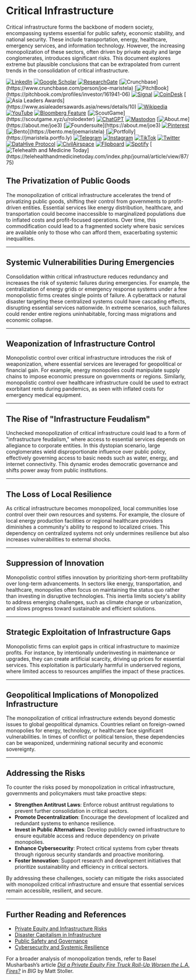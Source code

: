 # Critical Infrastructure

Critical infrastructure forms the backbone of modern society, encompassing systems essential for public safety, economic stability, and national security. These include transportation, energy, healthcare, emergency services, and information technology. However, the increasing monopolization of these sectors, often driven by private equity and large conglomerates, introduces significant risks. This document explores extreme but plausible conclusions that can be extrapolated from current trends in the consolidation of critical infrastructure.

[![LinkedIn](https://img.shields.io/badge/LinkedIn-Profile-0077B5?style=flat-square\&logo=linkedin\&logoColor=white)](https://linkedin.com/in/rolodexter) [![Google Scholar](https://img.shields.io/badge/Google_Scholar-Profile-4285F4?style=flat-square\&logo=googlescholar\&logoColor=white)](https://scholar.google.com/citations?user=gHTHirEAAAAJ) [![ResearchGate](https://img.shields.io/badge/ResearchGate-Profile-00CCBB?style=flat-square\&logo=researchgate\&logoColor=white)](https://www.researchgate.net/profile/Joe-Maristela-2) [![Crunchbase](https://img.shields.io/badge/Crunchbase-Profile-0288D1?style=flat-square\&logo=data:image/svg+xml;base64,PHN...)](https://www.crunchbase.com/person/joe-maristela) [![PitchBook](https://img.shields.io/badge/PitchBook-Profile-003B6B?style=flat-square\&logo=data:image/svg+xml;base64,PHN...)](https://pitchbook.com/profiles/investor/161941-06) [![Signal](https://img.shields.io/badge/Signal-Profile-6E97F0?style=flat-square\&logo=signal\&logoColor=white)](https://signal.nfx.com/investors/joe-maristela) [![CoinDesk](https://img.shields.io/badge/CoinDesk-Contributor-F7931A?style=flat-square\&logo=news\&logoColor=white)](https://www.coindesk.com/author/joe-maristela) [![Asia Leaders Awards](https://img.shields.io/badge/Asia_Leaders_Awards-Feature-DA291C?style=flat-square\&logo=data:image/svg+xml;base64,PHN...)](https://www.asialeadersawards.asia/news/details/10) [![Wikipedia](https://img.shields.io/badge/Wikipedia-Profile-000000?style=flat-square\&logo=wikipedia\&logoColor=white)](https://en.wikipedia.org/wiki/File:Joe_Maristela_in_Paniqui_Tarlac_Tech_Seminar_2015.jpg) [![YouTube](https://img.shields.io/badge/YouTube-Channel-FF0000?style=flat-square\&logo=youtube\&logoColor=white)](https://www.youtube.com/@rolodexter) [![Bloomberg Feature](https://img.shields.io/badge/Bloomberg-Feature-5E5E5E?style=flat-square\&logo=youtube\&logoColor=white)](https://www.youtube.com/watch?v=Ep8Mo0kRjaY) [![ScoutGame](https://img.shields.io/badge/ScoutGame-Profile-8A2BE2?style=flat-square\&logo=data:image/svg+xml;base64,PHN...)](https://scoutgame.xyz/u/rolodexter) [![ChatGPT](https://img.shields.io/badge/ChatGPT-Resume_and_Biodata-00A67E?style=flat-square\&logo=chatgpt\&logoColor=white)](https://chatgpt.com/g/g-675caa5a54e88191bd807764592df744-joe-s-resume-and-application-data) [![Mastodon](https://img.shields.io/badge/Mastodon-Profile-6364FF?style=flat-square\&logo=mastodon\&logoColor=white)](https://mastodon.social/@JoeMaristela) [![About.me](https://img.shields.io/badge/About.me-Profile-000000?style=flat-square\&logo=data:image/svg+xml;base64,PHN...)](https://about.me/joe3) [![Foundersuite](https://img.shields.io/badge/Foundersuite-Profile-0056D2?style=flat-square\&logo=data:image/svg+xml;base64,PHN...)](https://about.me/joe3) [![Pinterest](https://img.shields.io/badge/Pinterest-@rolodexter-BD081C?style=flat-square\&logo=pinterest\&logoColor=white)](https://nl.pinterest.com/rolodexter/) [![Bento](https://img.shields.io/badge/Bento-Profile-F7931A?style=flat-square\&logo=data:image/svg+xml;base64,PHN...)](https://bento.me/joemaristela) [![Portfolly](https://img.shields.io/badge/Portfolly-Profile-F7931A?style=flat-square\&logo=data:image/svg+xml;base64,PHN...)](https://jmaristela.portfo.ly) [![Telegram](https://img.shields.io/badge/Telegram-Contact-2CA5E0?style=flat-square\&logo=telegram\&logoColor=white)](https://t.me/joemaristela) [![Instagram](https://img.shields.io/badge/Instagram-@joemaristela3-E4405F?style=flat-square\&logo=instagram\&logoColor=white)](https://www.instagram.com/joemaristela3/) [![TikTok](https://img.shields.io/badge/TikTok-@rolodexter-000000?style=flat-square\&logo=tiktok\&logoColor=white)](https://www.tiktok.com/@rolodexter) [![Twitter](https://img.shields.io/badge/Twitter-Profile-1DA1F2?style=flat-square\&logo=twitter\&logoColor=white)](https://twitter.com/joemaristela) [![DataHive Protocol](https://img.shields.io/badge/DataHive-Protocol-005F73?style=flat-square\&logo=github\&logoColor=white)](https://github.com/rolodexter/DataHive-Protocol) [![CivilAirspace](https://img.shields.io/badge/CivilAirspace-Project-023047?style=flat-square\&logo=github\&logoColor=white)](https://github.com/rolodexter/CivilAirspace) [![Flipboard](https://img.shields.io/badge/Flipboard-Magazine-E83151?style=flat-square\&logo=flipboard\&logoColor=white)](https://flipboard.com/@rolodexter/rolodexter-jergu04fz) [![Spotify](https://img.shields.io/badge/Spotify-Listen-1DB954?style=flat-square\&logo=spotify\&logoColor=white)](https://open.spotify.com/show/11s0wEdbc8k3caT6xur57a) [![Telehealth and Medicine Today](https://img.shields.io/badge/Telehealth-Article-0077B5?style=flat-square\&logo=data:image/svg+xml;base64,PHN...)](https://telehealthandmedicinetoday.com/index.php/journal/article/view/87/75)

## The Privatization of Public Goods

The monopolization of critical infrastructure accelerates the trend of privatizing public goods, shifting their control from governments to profit-driven entities. Essential services like energy distribution, healthcare, and transportation could become inaccessible to marginalized populations due to inflated costs and profit-focused operations. Over time, this commodification could lead to a fragmented society where basic services are available only to those who can afford them, exacerbating systemic inequalities.

***

## Systemic Vulnerabilities During Emergencies

Consolidation within critical infrastructure reduces redundancy and increases the risk of systemic failures during emergencies. For example, the centralization of energy grids or emergency response systems under a few monopolistic firms creates single points of failure. A cyberattack or natural disaster targeting these centralized systems could have cascading effects, disrupting essential services nationwide. In extreme scenarios, such failures could render entire regions uninhabitable, forcing mass migrations and economic collapse.

***

## Weaponization of Infrastructure Control

Monopolistic control over critical infrastructure introduces the risk of weaponization, where essential services are leveraged for geopolitical or financial gain. For example, energy monopolies could manipulate supply chains to impose economic pressure on governments or regions. Similarly, monopolistic control over healthcare infrastructure could be used to extract exorbitant rents during pandemics, as seen with inflated costs for emergency medical equipment.

***

## The Rise of "Infrastructure Feudalism"

Unchecked monopolization of critical infrastructure could lead to a form of "infrastructure feudalism," where access to essential services depends on allegiance to corporate entities. In this dystopian scenario, large conglomerates wield disproportionate influence over public policy, effectively governing access to basic needs such as water, energy, and internet connectivity. This dynamic erodes democratic governance and shifts power away from public institutions.

***

## The Loss of Local Resilience

As critical infrastructure becomes monopolized, local communities lose control over their own resources and systems. For example, the closure of local energy production facilities or regional healthcare providers diminishes a community's ability to respond to localized crises. This dependency on centralized systems not only undermines resilience but also increases vulnerabilities to external shocks.

***

## Suppression of Innovation

Monopolistic control stifles innovation by prioritizing short-term profitability over long-term advancements. In sectors like energy, transportation, and healthcare, monopolies often focus on maintaining the status quo rather than investing in disruptive technologies. This inertia limits society's ability to address emerging challenges, such as climate change or urbanization, and slows progress toward sustainable and efficient solutions.

***

## Strategic Exploitation of Infrastructure Gaps

Monopolistic firms can exploit gaps in critical infrastructure to maximize profits. For instance, by intentionally underinvesting in maintenance or upgrades, they can create artificial scarcity, driving up prices for essential services. This exploitation is particularly harmful in underserved regions, where limited access to resources amplifies the impact of these practices.

***

## Geopolitical Implications of Monopolized Infrastructure

The monopolization of critical infrastructure extends beyond domestic issues to global geopolitical dynamics. Countries reliant on foreign-owned monopolies for energy, technology, or healthcare face significant vulnerabilities. In times of conflict or political tension, these dependencies can be weaponized, undermining national security and economic sovereignty.

***

## Addressing the Risks

To counter the risks posed by monopolization in critical infrastructure, governments and policymakers must take proactive steps:

* **Strengthen Antitrust Laws**: Enforce robust antitrust regulations to prevent further consolidation in critical sectors.
* **Promote Decentralization**: Encourage the development of localized and redundant systems to enhance resilience.
* **Invest in Public Alternatives**: Develop publicly owned infrastructure to ensure equitable access and reduce dependency on private monopolies.
* **Enhance Cybersecurity**: Protect critical systems from cyber threats through rigorous security standards and proactive monitoring.
* **Foster Innovation**: Support research and development initiatives that prioritize sustainability and efficiency in critical sectors.

By addressing these challenges, society can mitigate the risks associated with monopolized critical infrastructure and ensure that essential services remain accessible, resilient, and secure.

***

## Further Reading and References

* [Private Equity and Infrastructure Risks](broken-reference)
* [Disaster Capitalism in Infrastructure](disaster_capitalism.md)
* [Public Safety and Governance](public_safety.md)
* [Cybersecurity and Systemic Resilience](cyberattacks.md)

For a broader analysis of monopolization trends, refer to Basel Musharbash’s article [_Did a Private Equity Fire Truck Roll-Up Worsen the L.A. Fires?_](https://www.thebignewsletter.com/p/did-a-private-equity-fire-truck-roll?utm_source=post-email-title\&publication_id=11524\&post_id=155466046\&utm_campaign=email-post-title\&isFreemail=true\&r=4a32tl\&triedRedirect=true\&utm_medium=email) in _BIG_ by Matt Stoller.
